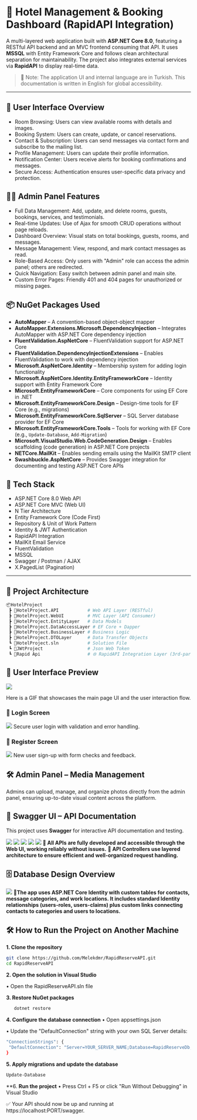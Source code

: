 # 🏨 Hotel Management & Booking Dashboard (RapidAPI Integration)

A multi-layered web application built with **ASP.NET Core 8.0**, featuring a RESTful API backend and an MVC frontend consuming that API. It uses **MSSQL** with Entity Framework Core and follows clean architectural separation for maintainability. The project also integrates external services via **RapidAPI** to display real-time data.


> 📌 Note: The application UI and internal language are in Turkish. This documentation is written in English for global accessibility.

---

## 👤 User Interface Overview
- Room Browsing: Users can view available rooms with details and images.  
- Booking System: Users can create, update, or cancel reservations.  
- Contact & Subscription: Users can send messages via contact form and subscribe to the mailing list.  
- Profile Management: Users can update their profile information.  
- Notification Center: Users receive alerts for booking confirmations and messages.  
- Secure Access: Authentication ensures user-specific data privacy and protection.

## 👨‍💼 Admin Panel Features
- Full Data Management: Add, update, and delete rooms, guests, bookings, services, and testimonials.
- Real-time Updates: Use of Ajax for smooth CRUD operations without page reloads.
- Dashboard Overview: Visual stats on total bookings, guests, rooms, and messages.
- Message Management: View, respond, and mark contact messages as read.
- Role-Based Access: Only users with "Admin" role can access the admin panel; others are redirected.
- Quick Navigation: Easy switch between admin panel and main site.
- Custom Error Pages: Friendly 401 and 404 pages for unauthorized or missing pages.
 
## 📦 NuGet Packages Used

- **AutoMapper** – A convention-based object-object mapper
- **AutoMapper.Extensions.Microsoft.DependencyInjection** – Integrates AutoMapper with ASP.NET Core dependency injection
- **FluentValidation.AspNetCore** – FluentValidation support for ASP.NET Core
- **FluentValidation.DependencyInjectionExtensions** – Enables FluentValidation to work with dependency injection
- **Microsoft.AspNetCore.Identity** – Membership system for adding login functionality
- **Microsoft.AspNetCore.Identity.EntityFrameworkCore** – Identity support with Entity Framework Core
- **Microsoft.EntityFrameworkCore** – Core components for using EF Core in .NET
- **Microsoft.EntityFrameworkCore.Design** – Design-time tools for EF Core (e.g., migrations)
- **Microsoft.EntityFrameworkCore.SqlServer** – SQL Server database provider for EF Core
- **Microsoft.EntityFrameworkCore.Tools** – Tools for working with EF Core (e.g., `Update-Database`, `Add-Migration`)
- **Microsoft.VisualStudio.Web.CodeGeneration.Design** – Enables scaffolding (code generation) in ASP.NET Core projects
- **NETCore.MailKit** – Enables sending emails using the MailKit SMTP client
- **Swashbuckle.AspNetCore** – Provides Swagger integration for documenting and testing ASP.NET Core APIs



## 🚀 Tech Stack

- ASP.NET Core 8.0 Web API
- ASP.NET Core MVC (Web UI)
- N Tier Architecture
- Entity Framework Core (Code First)
- Repository & Unit of Work Pattern
- Identity & JWT Authentication
- RapidAPI Integration
- MailKit Email Service
- FluentValidation
- MSSQL
- Swagger / Postman / AJAX
- X.PagedList (Pagination)

---

## 🔧 Project Architecture

```bash
📦HotelProject
 ┣ 📂HotelProject.API           # Web API Layer (RESTful)
 ┣ 📂HotelProject.WebUI         # MVC Layer (API Consumer)
 ┣ 📂HotelProject.EntityLayer   # Data Models
 ┣ 📂HotelProject.DataAccessLayer # EF Core + Dapper
 ┣ 📂HotelProject.BusinessLayer # Business Logic
 ┣ 📂HotelProject.DTOLayer      # Data Transfer Objects
 ┗ 📜HotelProject.sln           # Solution File
 ┗ 📜JWtProject                 # Json Web Token
 ┗ 📜Rapid Api                  # 🌐 RapidAPI Integration Layer (3rd-party APIs)
 ```


## 📱 User Interface Preview

![ ](https://github.com/Melekdmr/RapidReserveAPI/blob/master/Media/Hoteller-RapidReserveAPI-GoogleChrome2025-07-2117-38-02-ezgif.com-crop%20(1).gif)

Here is a GIF that showcases the main page UI and the user interaction flow.

### 🔐 Login Screen

![ ](https://github.com/Melekdmr/RapidReserveAPI/blob/master/Media/Ekran%20g%C3%B6r%C3%BCnt%C3%BCs%C3%BC%202025-07-21%20191300.png)
Secure user login with validation and error handling.


### 📝 Register Screen

![ ](https://github.com/Melekdmr/RapidReserveAPI/blob/master/Media/Ekran%20g%C3%B6r%C3%BCnt%C3%BCs%C3%BC%202025-07-21%20190038.png)
New user sign-up with form checks and feedback.

## 🛠️ Admin Panel – Media Management  
Admins can upload, manage, and organize photos directly from the admin panel, ensuring up-to-date visual content across the platform.

## 📑 Swagger UI – API Documentation

This project uses **Swagger** for interactive API documentation and testing.

![ ](https://github.com/Melekdmr/RapidReserveAPI/blob/master/Media/Ekran%20g%C3%B6r%C3%BCnt%C3%BCs%C3%BC%202025-07-21%20185330.png)
![ ](https://github.com/Melekdmr/RapidReserveAPI/blob/master/Media/Ekran%20g%C3%B6r%C3%BCnt%C3%BCs%C3%BC%202025-07-21%20185400.png)
![ ](https://github.com/Melekdmr/RapidReserveAPI/blob/master/Media/Ekran%20g%C3%B6r%C3%BCnt%C3%BCs%C3%BC%202025-07-21%20185605.png)
![ ](https://github.com/Melekdmr/RapidReserveAPI/blob/master/Media/Ekran%20g%C3%B6r%C3%BCnt%C3%BCs%C3%BC%202025-07-21%20185633.png)
![ ](https://github.com/Melekdmr/RapidReserveAPI/blob/master/Media/Ekran%20g%C3%B6r%C3%BCnt%C3%BCs%C3%BC%202025-07-21%20193237.png)
**🔹 All APIs are fully developed and accessible through the Web UI, working reliably without issues.**
**🔹 API Controllers use layered architecture to ensure efficient and well-organized request handling.**

## 🗄️ Database Design Overview

![ ](https://github.com/Melekdmr/RapidReserveAPI/blob/master/Media/Ekran%20g%C3%B6r%C3%BCnt%C3%BCs%C3%BC%202025-07-21%20194303.png)
**🔹The app uses ASP.NET Core Identity with custom tables for contacts, message categories, and work locations. It includes standard Identity relationships (users-roles, users-claims) plus custom links connecting contacts to categories and users to locations.**

## 🛠️ How to Run the Project on Another Machine

**1. Clone the repository**
   ```bash
   git clone https://github.com/Melekdmr/RapidReserveAPI.git
   cd RapidReserveAPI
```
**2. Open the solution in Visual Studio**

 • Open the RapidReserveAPI.sln file

**3. Restore NuGet packages**
 ```bash
    dotnet restore
```
**4. Configure the database connection**
• Open appsettings.json

• Update the "DefaultConnection" string with your own SQL Server details:
 ```bash
"ConnectionStrings": {
  "DefaultConnection": "Server=YOUR_SERVER_NAME;Database=RapidReserveDb;Trusted_Connection=True;"
}
```
**5. Apply migrations and update the database**

 ```bash
Update-Database
```
**6. **Run the project**
• Press Ctrl + F5 or click "Run Without Debugging" in Visual Studio

✅ Your API should now be up and running at https://localhost:PORT/swagger.
